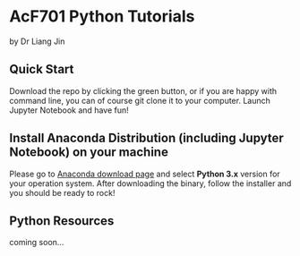 # AcF701 Python Tutorials
by Dr Liang Jin

## Quick Start
Download the repo by clicking the green button, or if you are happy with command line, you can of course git clone it to your computer. Launch Jupyter Notebook and have fun!

## Install Anaconda Distribution (including Jupyter Notebook) on your machine
Please go to [Anaconda download page](https://www.anaconda.com/download/) and select **Python 3.x** version for your operation system.
After downloading the binary, follow the installer and you should be ready to rock!

## Python Resources
coming soon...

